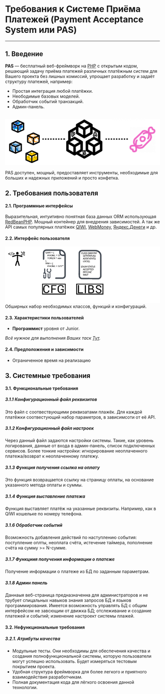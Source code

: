 # Требования к Системе Приёма Платежей (Payment Acceptance System или PAS)
---
## 1. Введение
**PAS** — бесплатный веб-фреймворк на [PHP](https://www.php.net) с открытым кодом, решающий задачу приёма платежей различных платёжным систем для Вашего проекта без лишных комиссий, упрощает разработку и задаёт структуру платежей, например:
* Простая интеграция любой платёжки.
* Неободимые базовых моделей.
* Обработчик событий транзакций.
* Админ-панель.

</br>![](images/steps.png)

PAS доступен, мощный, предоставляет инструменты, необходимые для больших и надежных приложений и просто конфетка.

## 2. Требования пользователя
#### 2.1. Программные интерфейсы
Выразительная, интуитивно понятная база данных ORM использующая [RedBeanPHP](https://redbeanphp.com/index.php). Мощный контейнер для внедрения зависимостей. А так же API самых популярных платёжек [QIWI](https://qiwi.com), [WebMoney](https://www.webmoney.ru), [Яндекс.Денеги](https://yoomoney.ru) и др.
#### 2.2. Интерфейс пользователя
![](images/UI.png)
Обширных набор необходимых классов, функций  и конфигураций.
#### 2.3. Характеристики пользователей
* **Программист** уровня от Junior.

*Всё нужное для выполнения Ваших таск [Тут](/).*

#### 2.4. Предположения и зависимости
* Ограниченное время на реализацию



## 3. Системные требования
#### 3.1. Функциональные требования
##### 3.1.1 Конфигурационный файл реквизитов

Это файл с соотвествующими реквизатами плажёк. Для каждой платёжки соотвестующий набор параметров, в зависимсоти от её API.

##### 3.1.2 Конфигурационный файл настроек

Через данный файл задаются настройки системы. Такие, как уровень логирования, данные от входа в админ-панель, список подключенных сервисов. Более тонкие настройки: игнорирование неоплаченного платежа/возврат к неоплаченному платежу.

##### 3.1.3 Функция получения ссылка на оплату

Это функция возвращается ссылку на страницу оплаты, на основание указанного метода оплаты и суммы.

##### 3.1.4 Функция выставление платежа

Функция выставляет платёж на указанные реквизиты. Например, как в QIWI кошельке по номеру телефона.

##### 3.1.6 Обработчик событий
Возможность добавления действий по наступлению события: поступление оплты, неоплата счёта, истечение таймера, пополнение счёта на сумму >= N-сумме.

##### 3.1.7 Функциия получения информации о платеже
Получение информации о платеже из БД по заданным параметрам.

##### 3.1.8 Админ панель
Даннаыя веб-страница предназначенна для администраторов и не трубует спицальных навыков знания запросов БД и языков программирования. Имеется возможность управлять БД с общим интерфейсом не завсющим от движка БД; отслеживание и создание платежей и событий; изменение настроект системы плажей.

#### 3.2. Нефункциональные требования
##### 3.2.1. Атрибуты качества
* Модульные тесты. Они необходимы для обеспечения качества и создания полнофункциональной системы, которую пользователи могут успешно использовать. Будет измеряться тестовым покрытием проекта.
* Удобная структура фреймворка для более легкого и приятного взаимодействия разработчикам.
* Полная документация кода для лёгкого освоения данной технологии.